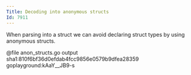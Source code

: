 ```yaml
---
Title: Decoding into anonymous structs
Id: 7911
---
```

When parsing into a struct we can avoid declaring struct types by using anonymous structs.

@file anon_structs.go output sha1:810f6bf36d0efdab4fcc9856e0579b9dfea28359 goplayground:kAaY__JB9-s

